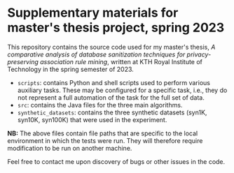 # Supplementary materials for master's thesis project, spring 2023

This repository contains the source code used for my master's thesis, _A comparative analysis of database sanitization techniques for privacy-preserving association rule mining_, written at KTH Royal Institute of Technology in the spring semester of 2023.

- `scripts`: contains Python and shell scripts used to perform various auxiliary tasks. These may be configured for a specific task, i.e., they do not represent a full automation of the task for the full set of data.
- `src`: contains the Java files for the three main algorithms.
- `synthetic_datasets`: contains the three synthetic datasets (syn1K, syn10K, syn100K) that were used in the experiment.

**NB:** The above files contain file paths that are specific to the local environment in which the tests were run. They will therefore require modification to be run on another machine.

Feel free to contact me upon discovery of bugs or other issues in the code.
